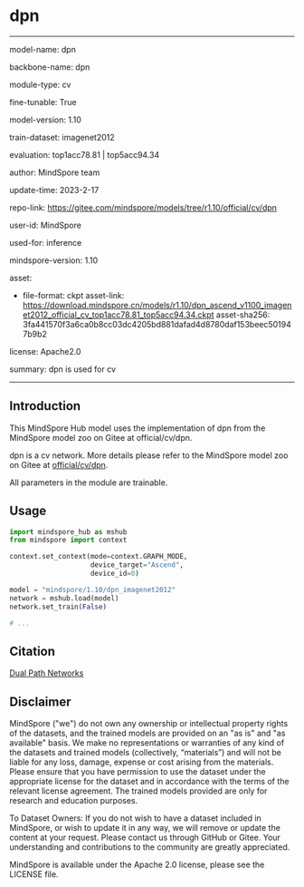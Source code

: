 # dpn

---

model-name: dpn

backbone-name: dpn

module-type: cv

fine-tunable: True

model-version: 1.10

train-dataset: imagenet2012

evaluation: top1acc78.81 | top5acc94.34

author: MindSpore team

update-time: 2023-2-17

repo-link: <https://gitee.com/mindspore/models/tree/r1.10/official/cv/dpn>

user-id: MindSpore

used-for: inference

mindspore-version: 1.10

asset:

-
    file-format: ckpt
    asset-link: <https://download.mindspore.cn/models/r1.10/dpn_ascend_v1100_imagenet2012_official_cv_top1acc78.81_top5acc94.34.ckpt>
    asset-sha256: 3fa441570f3a6ca0b8cc03dc4205bd881dafad4d8780daf153beec501947b9b2

license: Apache2.0

summary: dpn is used for cv

---

## Introduction

This MindSpore Hub model uses the implementation of dpn from the MindSpore model zoo on Gitee at official/cv/dpn.

dpn is a cv network. More details please refer to the MindSpore model zoo on Gitee at [official/cv/dpn](https://gitee.com/mindspore/models/blob/r1.10/official/cv/dpn/README.md).

All parameters in the module are trainable.

## Usage

```python
import mindspore_hub as mshub
from mindspore import context

context.set_context(mode=context.GRAPH_MODE,
                    device_target="Ascend",
                    device_id=0)

model = "mindspore/1.10/dpn_imagenet2012"
network = mshub.load(model)
network.set_train(False)

# ...
```

## Citation

[Dual Path Networks](https://arxiv.org/pdf/1707.01629v2.pdf)

## Disclaimer

MindSpore ("we") do not own any ownership or intellectual property rights of the datasets, and the trained models are provided on an "as is" and "as available" basis. We make no representations or warranties of any kind of the datasets and trained models (collectively, “materials”) and will not be liable for any loss, damage, expense or cost arising from the materials. Please ensure that you have permission to use the dataset under the appropriate license for the dataset and in accordance with the terms of the relevant license agreement. The trained models provided are only for research and education purposes.

To Dataset Owners: If you do not wish to have a dataset included in MindSpore, or wish to update it in any way, we will remove or update the content at your request. Please contact us through GitHub or Gitee. Your understanding and contributions to the community are greatly appreciated.

MindSpore is available under the Apache 2.0 license, please see the LICENSE file.
